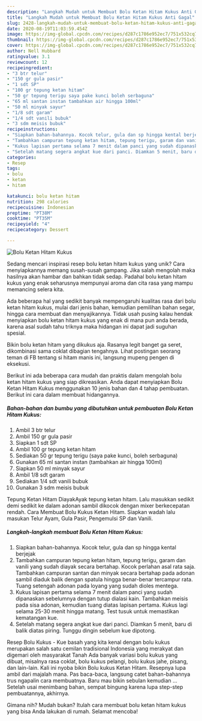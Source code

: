 ```yaml
---
description: "Langkah Mudah untuk Membuat Bolu Ketan Hitam Kukus Anti Gagal"
title: "Langkah Mudah untuk Membuat Bolu Ketan Hitam Kukus Anti Gagal"
slug: 2428-langkah-mudah-untuk-membuat-bolu-ketan-hitam-kukus-anti-gagal
date: 2020-08-19T11:03:59.454Z
image: https://img-global.cpcdn.com/recipes/d287c1786e952ec7/751x532cq70/bolu-ketan-hitam-kukus-foto-resep-utama.jpg
thumbnail: https://img-global.cpcdn.com/recipes/d287c1786e952ec7/751x532cq70/bolu-ketan-hitam-kukus-foto-resep-utama.jpg
cover: https://img-global.cpcdn.com/recipes/d287c1786e952ec7/751x532cq70/bolu-ketan-hitam-kukus-foto-resep-utama.jpg
author: Nell Hubbard
ratingvalue: 3.1
reviewcount: 12
recipeingredient:
- "3 btr telur"
- "150 gr gula pasir"
- "1 sdt SP"
- "100 gr tepung ketan hitam"
- "50 gr tepung terigu saya pake kunci boleh serbaguna"
- "65 ml santan instan tambahkan air hingga 100ml"
- "50 ml minyak sayur"
- "1/8 sdt garam"
- "1/4 sdt vanili bubuk"
- "3 sdm meisis bubuk"
recipeinstructions:
- "Siapkan bahan-bahannya. Kocok telur, gula dan sp hingga kental berjejak"
- "Tambahkan campuran tepung ketan hitam, tepung terigu, garam dan vanili yang sudah diayak secara bertahap. Kocok perlahan asal rata saja. Tambahkan campuran santan dan minyak secara bertahap pada adonan sambil diaduk balik dengan spatula hingga benar-benar tercampur rata. Tuang setengah adonan pada loyang yang sudah dioles mentega."
- "Kukus lapisan pertama selama 7 menit dalam panci yang sudah dipanaskan sebelumnya dengan tutup dialasi kain. Tambahkan meisis pada sisa adonan, kemudian tuang diatas lapisan pertama. Kukus lagi selama 25-30 menit hingga matang. Test tusuk untuk memastikan kematangan kue."
- "Setelah matang segera angkat kue dari panci. Diamkan 5 menit, baru di balik diatas piring. Tunggu dingin sebelum kue dipotong."
categories:
- Resep
tags:
- bolu
- ketan
- hitam

katakunci: bolu ketan hitam 
nutrition: 298 calories
recipecuisine: Indonesian
preptime: "PT38M"
cooktime: "PT35M"
recipeyield: "4"
recipecategory: Dessert

---
```



![Bolu Ketan Hitam Kukus](https://img-global.cpcdn.com/recipes/d287c1786e952ec7/751x532cq70/bolu-ketan-hitam-kukus-foto-resep-utama.jpg)

Sedang mencari inspirasi resep bolu ketan hitam kukus yang unik? Cara menyiapkannya memang susah-susah gampang. Jika salah mengolah maka hasilnya akan hambar dan bahkan tidak sedap. Padahal bolu ketan hitam kukus yang enak seharusnya mempunyai aroma dan cita rasa yang mampu memancing selera kita.

Ada beberapa hal yang sedikit banyak mempengaruhi kualitas rasa dari bolu ketan hitam kukus, mulai dari jenis bahan, kemudian pemilihan bahan segar, hingga cara membuat dan menyajikannya. Tidak usah pusing kalau hendak menyiapkan bolu ketan hitam kukus yang enak di mana pun anda berada, karena asal sudah tahu triknya maka hidangan ini dapat jadi suguhan spesial.

Bikin bolu ketan hitam yang dikukus aja. Rasanya legit banget ga seret, dikombinasi sama coklat dibagian tengahnya. Lihat postingan seorang teman di FB tentang si hitam manis ini, langsung mupeng pengen di eksekusi.


Berikut ini ada beberapa cara mudah dan praktis dalam mengolah bolu ketan hitam kukus yang siap dikreasikan. Anda dapat menyiapkan Bolu Ketan Hitam Kukus menggunakan 10 jenis bahan dan 4 tahap pembuatan. Berikut ini cara dalam membuat hidangannya.

<!--inarticleads1-->

##### Bahan-bahan dan bumbu yang dibutuhkan untuk pembuatan Bolu Ketan Hitam Kukus:

1. Ambil 3 btr telur
1. Ambil 150 gr gula pasir
1. Siapkan 1 sdt SP
1. Ambil 100 gr tepung ketan hitam
1. Sediakan 50 gr tepung terigu (saya pake kunci, boleh serbaguna)
1. Gunakan 65 ml santan instan (tambahkan air hingga 100ml)
1. Siapkan 50 ml minyak sayur
1. Ambil 1/8 sdt garam
1. Sediakan 1/4 sdt vanili bubuk
1. Gunakan 3 sdm meisis bubuk


Tepung Ketan Hitam DiayakAyak tepung ketan hitam. Lalu masukkan sedikit demi sedikit ke dalam adonan sambil dikocok dengan mixer berkecepatan rendah. Cara Membuat Bolu Kukus Ketan Hitam. Siapkan wadah lalu masukan Telur Ayam, Gula Pasir, Pengemulsi SP dan Vanili. 

<!--inarticleads2-->

##### Langkah-langkah membuat Bolu Ketan Hitam Kukus:

1. Siapkan bahan-bahannya. Kocok telur, gula dan sp hingga kental berjejak
1. Tambahkan campuran tepung ketan hitam, tepung terigu, garam dan vanili yang sudah diayak secara bertahap. Kocok perlahan asal rata saja. Tambahkan campuran santan dan minyak secara bertahap pada adonan sambil diaduk balik dengan spatula hingga benar-benar tercampur rata. Tuang setengah adonan pada loyang yang sudah dioles mentega.
1. Kukus lapisan pertama selama 7 menit dalam panci yang sudah dipanaskan sebelumnya dengan tutup dialasi kain. Tambahkan meisis pada sisa adonan, kemudian tuang diatas lapisan pertama. Kukus lagi selama 25-30 menit hingga matang. Test tusuk untuk memastikan kematangan kue.
1. Setelah matang segera angkat kue dari panci. Diamkan 5 menit, baru di balik diatas piring. Tunggu dingin sebelum kue dipotong.


Resep Bolu Kukus - Kue basah yang kita kenal dengan bolu kukus merupakan salah satu cemilan tradisional Indonesia yang merakyat dan digemari oleh masyarakat Tanah Ada banyak variasi bolu kukus yang dibuat, misalnya rasa coklat, bolu kukus pelangi, bolu kukus jahe, pisang, dan lain-lain. Kali ini nyoba bikin Bolu kukus Ketan Hitam. Resepnya lupa ambil dari majalah mana. Pas baca-baca, langsung catet bahan-bahannya trus ngapalin cara membuatnya. Baru mau bikin sebulan kemudian … Setelah usai menimbang bahan, sempat bingung karena lupa step-step pembuatannya, akhirnya. 

Gimana nih? Mudah bukan? Itulah cara membuat bolu ketan hitam kukus yang bisa Anda lakukan di rumah. Selamat mencoba!
